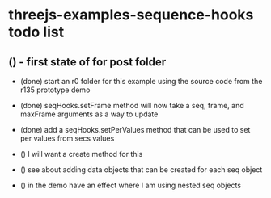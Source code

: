 # threejs-examples-sequence-hooks todo list


## () - first state of for post folder
* (done) start an r0 folder for this example using the source code from the r135 prototype demo
* (done) seqHooks.setFrame method will now take a seq, frame, and maxFrame arguments as a way to update
* (done) add a seqHooks.setPerValues method that can be used to set per values from secs values


* () I will want a create method for this


* () see about adding data objects that can be created for each seq object
* () in the demo have an effect where I am using nested seq objects
